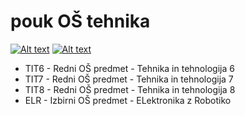 # pouk OŠ tehnika
[![Alt text](https://licensebuttons.net/l/by-sa/4.0/88x31.png)](https://creativecommons.org/licenses/by-sa/4.0/) [![Alt text](https://www.paypalobjects.com/en_US/i/btn/btn_donateCC_LG.gif)](https://paypal.me/miharix)

* TIT6 - Redni OŠ predmet - Tehnika in tehnologija 6
* TIT7 - Redni OŠ predmet - Tehnika in tehnologija 7
* TIT8 - Redni OŠ predmet - Tehnika in tehnologija 8
* ELR - Izbirni OŠ predmet - ELektronika z Robotiko
